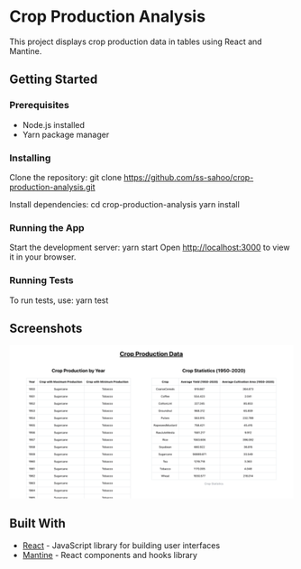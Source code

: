 # Crop Production Analysis

This project displays crop production data in tables using React and Mantine.

## Getting Started

### Prerequisites

- Node.js installed
- Yarn package manager

### Installing

Clone the repository:
git clone https://github.com/ss-sahoo/crop-production-analysis.git

Install dependencies:
cd crop-production-analysis
yarn install

### Running the App

Start the development server:
yarn start
Open [http://localhost:3000](http://localhost:3000) to view it in your browser.

### Running Tests

To run tests, use:
yarn test

## Screenshots

![Crop Production Table](table-screen-shot.png)

## Built With

- [React](https://reactjs.org/) - JavaScript library for building user interfaces
- [Mantine](https://mantine.dev/) - React components and hooks library
